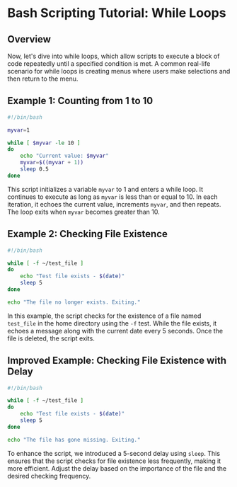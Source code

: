 # Bash Scripting Tutorial: While Loops

## Overview
Now, let's dive into while loops, which allow scripts to execute a block of code repeatedly until a specified condition is met. A common real-life scenario for while loops is creating menus where users make selections and then return to the menu.

## Example 1: Counting from 1 to 10
```bash
#!/bin/bash

myvar=1

while [ $myvar -le 10 ]
do
    echo "Current value: $myvar"
    myvar=$((myvar + 1))
    sleep 0.5
done
```
This script initializes a variable `myvar` to 1 and enters a while loop. It continues to execute as long as `myvar` is less than or equal to 10. In each iteration, it echoes the current value, increments `myvar`, and then repeats. The loop exits when `myvar` becomes greater than 10.

## Example 2: Checking File Existence
```bash
#!/bin/bash

while [ -f ~/test_file ]
do
    echo "Test file exists - $(date)"
    sleep 5
done

echo "The file no longer exists. Exiting."
```
In this example, the script checks for the existence of a file named `test_file` in the home directory using the `-f` test. While the file exists, it echoes a message along with the current date every 5 seconds. Once the file is deleted, the script exits.

## Improved Example: Checking File Existence with Delay
```bash
#!/bin/bash

while [ -f ~/test_file ]
do
    echo "Test file exists - $(date)"
    sleep 5
done

echo "The file has gone missing. Exiting."
```
To enhance the script, we introduced a 5-second delay using `sleep`. This ensures that the script checks for file existence less frequently, making it more efficient. Adjust the delay based on the importance of the file and the desired checking frequency.

